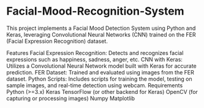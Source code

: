 # Facial-Mood-Recognition-System
This project implements a Facial Mood Detection System using Python and Keras, leveraging Convolutional Neural Networks (CNN) trained on the FER (Facial Expression Recognition) dataset.

Features
Facial Expression Recognition: Detects and recognizes facial expressions such as happiness, sadness, anger, etc.
CNN with Keras: Utilizes a Convolutional Neural Network model built with Keras for accurate prediction.
FER Dataset: Trained and evaluated using images from the FER dataset.
Python Scripts: Includes scripts for training the model, testing on sample images, and real-time detection using webcam.
Requirements
Python (>=3.x)
Keras
TensorFlow (or other backend for Keras)
OpenCV (for capturing or processing images)
Numpy
Matplotlib
